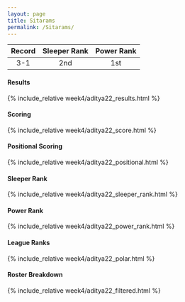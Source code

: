 ```yaml
---
layout: page
title: Sitarams
permalink: /Sitarams/
---
```


Record | Sleeper Rank | Power Rank               
:--: | :--: | :--:
3-1 | 2nd | 1st   

#### Results
{% include_relative week4/aditya22_results.html %}

#### Scoring
{% include_relative week4/aditya22_score.html %}

#### Positional Scoring
{% include_relative week4/aditya22_positional.html %}

#### Sleeper Rank
{% include_relative week4/aditya22_sleeper_rank.html %}

#### Power Rank
{% include_relative week4/aditya22_power_rank.html %}

#### League Ranks
{% include_relative week4/aditya22_polar.html %}

#### Roster Breakdown
{% include_relative week4/aditya22_filtered.html %}
